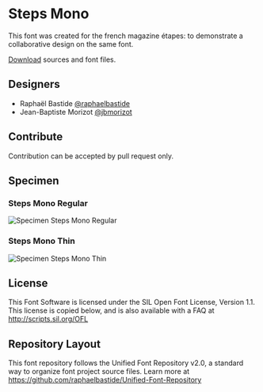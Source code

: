 # Steps Mono

This font was created for the french magazine étapes: to demonstrate a collaborative design on the same font.

[Download](https://github.com/raphaelbastide/steps-mono/archive/master.zip) sources and font files.

## Designers

- Raphaël Bastide [@raphaelbastide](https://twitter.com/raphaelbastide)
- Jean-Baptiste Morizot [@jbmorizot](https://twitter.com/jb_morizot)

## Contribute

Contribution can be accepted by pull request only.

## Specimen

### Steps Mono Regular

![Specimen Steps Mono Regular](https://raw.githubusercontent.com/raphaelbastide/steps-mono/master/documentation/images/Demo-Regular-v0.1-specimen-001.png)

### Steps Mono Thin

![Specimen Steps Mono Thin](https://raw.githubusercontent.com/raphaelbastide/steps-mono/master/documentation/images/Demo-Thin-v0.3-specimen-001.png)

## License

This Font Software is licensed under the SIL Open Font License, Version 1.1. 
This license is copied below, and is also available with a FAQ at 
http://scripts.sil.org/OFL

## Repository Layout

This font repository follows the Unified Font Repository v2.0, 
a standard way to organize font project source files. Learn more at 
https://github.com/raphaelbastide/Unified-Font-Repository

